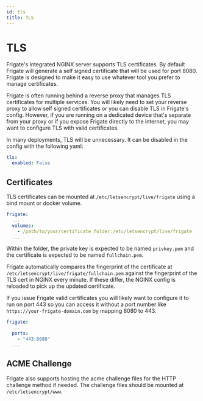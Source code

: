 ```yaml
---
id: tls
title: TLS
---
```


# TLS

Frigate's integrated NGINX server supports TLS certificates. By default Frigate will generate a self signed certificate that will be used for port 8080. Frigate is designed to make it easy to use whatever tool you prefer to manage certificates.

Frigate is often running behind a reverse proxy that manages TLS certificates for multiple services. You will likely need to set your reverse proxy to allow self signed certificates or you can disable TLS in Frigate's config. However, if you are running on a dedicated device that's separate from your proxy or if you expose Frigate directly to the internet, you may want to configure TLS with valid certificates.

In many deployments, TLS will be unnecessary. It can be disabled in the config with the following yaml:

```yaml
tls:
  enabled: False
```

## Certificates

TLS certificates can be mounted at `/etc/letsencrypt/live/frigate` using a bind mount or docker volume.

```yaml
frigate:
  ...
  volumes:
    - /path/to/your/certificate_folder:/etc/letsencrypt/live/frigate
  ...
```

Within the folder, the private key is expected to be named `privkey.pem` and the certificate is expected to be named `fullchain.pem`.

Frigate automatically compares the fingerprint of the certificate at `/etc/letsencrypt/live/frigate/fullchain.pem` against the fingerprint of the TLS cert in NGINX every minute. If these differ, the NGINX config is reloaded to pick up the updated certificate.

If you issue Frigate valid certificates you will likely want to configure it to run on port 443 so you can access it without a port number like `https://your-frigate-domain.com` by mapping 8080 to 443.

```yaml
frigate:
  ...
  ports:
    - "443:8080"
  ...
```

## ACME Challenge

Frigate also supports hosting the acme challenge files for the HTTP challenge method if needed. The challenge files should be mounted at `/etc/letsencrypt/www`.
